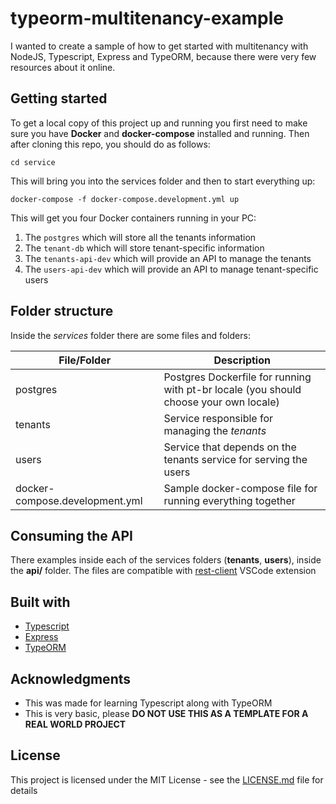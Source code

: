 # typeorm-multitenancy-example

I wanted to create a sample of how to get started with multitenancy with NodeJS, Typescript, Express and TypeORM, 
because there were very few resources about it online.

## Getting started

To get a local copy of this project up and running you first need to make sure you have 
**Docker** and **docker-compose** installed and running. Then after cloning this repo, you should do as follows:

```
cd service
``` 

This will bring you into the services folder and then to start everything up:

```
docker-compose -f docker-compose.development.yml up
```

This will get you four Docker containers running in your PC:
1. The `postgres` which will store all the tenants information
2. The `tenant-db` which will store tenant-specific information
3. The `tenants-api-dev` which will provide an API to manage the tenants
4. The `users-api-dev` which will provide an API to manage tenant-specific users

## Folder structure

Inside the *services* folder there are some files and folders:

| File/Folder | Description |
| -------------- | ----------- |
| postgres       | Postgres Dockerfile for running with pt-br locale (you should choose your own locale) |
| tenants        | Service responsible for managing the *tenants* |
| users          | Service that depends on the tenants service for serving the users |
| docker-compose.development.yml | Sample docker-compose file for running everything together |

## Consuming the API

There examples inside each of the services folders (**tenants**, **users**), inside the **api/** folder.
The files are compatible with [rest-client](https://marketplace.visualstudio.com/items?itemName=humao.rest-client) VSCode extension

## Built with

* [Typescript](https://github.com/Microsoft/TypeScript)
* [Express](https://expressjs.com)
* [TypeORM](https://typeorm.io)

## Acknowledgments

* This was made for learning Typescript along with TypeORM
* This is very basic, please **DO NOT USE THIS AS A TEMPLATE FOR A REAL WORLD PROJECT**

## License

This project is licensed under the MIT License - see the [LICENSE.md](LICENSE.md) file for details
